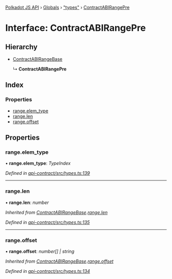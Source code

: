 [Polkadot JS API](../README.md) › [Globals](../globals.md) › ["types"](../modules/_types_.md) › [ContractABIRangePre](_types_.contractabirangepre.md)

# Interface: ContractABIRangePre

## Hierarchy

* [ContractABIRangeBase](_types_.contractabirangebase.md)

  ↳ **ContractABIRangePre**

## Index

### Properties

* [range.elem_type](_types_.contractabirangepre.md#range.elem_type)
* [range.len](_types_.contractabirangepre.md#range.len)
* [range.offset](_types_.contractabirangepre.md#range.offset)

## Properties

###  range.elem_type

• **range.elem_type**: *TypeIndex*

*Defined in [api-contract/src/types.ts:139](https://github.com/polkadot-js/api/blob/774f41e6db/packages/api-contract/src/types.ts#L139)*

___

###  range.len

• **range.len**: *number*

*Inherited from [ContractABIRangeBase](_types_.contractabirangebase.md).[range.len](_types_.contractabirangebase.md#range.len)*

*Defined in [api-contract/src/types.ts:135](https://github.com/polkadot-js/api/blob/774f41e6db/packages/api-contract/src/types.ts#L135)*

___

###  range.offset

• **range.offset**: *number[] | string*

*Inherited from [ContractABIRangeBase](_types_.contractabirangebase.md).[range.offset](_types_.contractabirangebase.md#range.offset)*

*Defined in [api-contract/src/types.ts:134](https://github.com/polkadot-js/api/blob/774f41e6db/packages/api-contract/src/types.ts#L134)*
